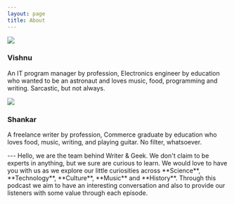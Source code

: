 ```yaml
---
layout: page
title: About
---
```

<div class="row">
    <div class="col-xs-6 text-center">
        <img class="img-responsive img-thumbnail" src="http://res.cloudinary.com/writerandgeek/image/upload/v1507285251/DPV.jpg">
        <h3>Vishnu</h3>
        <p class="text-left">An IT program manager by profession, Electronics engineer by education who wanted to be an astronaut and loves music, food, programming and writing. Sarcastic, but not always.</p>
        <a href="https://twitter.com/neoelemento" target="_blank"><i class="fa fa-twitter fa-2x"></i></a>
    </div>
    <div class="col-xs-6 text-center">
        <img class="img-responsive img-thumbnail" src="http://res.cloudinary.com/writerandgeek/image/upload/v1507285568/DPS.jpg">    
        <h3>Shankar</h3>
        <p class="text-left">A freelance writer by profession, Commerce graduate by education who loves food, music, writing, and playing guitar. No filter, whatsoever.</p>
        <a href="https://twitter.com/ramblingjoint" target="_blank"><i class="fa fa-twitter fa-2x"></i></a>
    </div>
</div>  
<div class="clearfix"></div> 
---  
Hello, we are the team behind Writer &amp; Geek. We don't claim to be experts in anything, but we sure are curious to learn. We would love to have you with us as we explore our little curiosities across **Science**, **Technology**, **Culture**, **Music** and **History**. Through this podcast we aim to have an interesting conversation and also to provide our listeners with some value through each episode.


